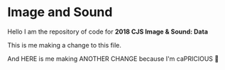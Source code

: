 # Image and Sound

Hello I am the repository of code for **2018 CJS Image & Sound: Data**

This is me making a change to this file.

And HERE is me making ANOTHER CHANGE because I'm caPRICIOUS 🦀
